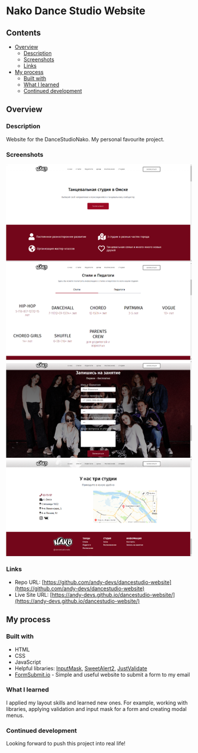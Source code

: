 # Nako Dance Studio Website

## Contents

-   [Overview](#overview)
    -   [Description](#description)
    -   [Screenshots](#screenshots)
    -   [Links](#links)
-   [My process](#my-process)
    -   [Built with](#built-with)
    -   [What I learned](#what-i-learned)
    -   [Continued development](#continued-development)

## Overview

### Description

Website for the DanceStudioNako. My personal favourite project.

### Screenshots

![Desktop](/images/desktop_1.png)
![Desktop](/images/desktop_2.png)
![Desktop](/images/desktop_3.png)
![Desktop](/images/desktop_4.png)

### Links

-   Repo URL: [https://github.com/andy-devs/dancestudio-website](https://github.com/andy-devs/dancestudio-website)
-   Live Site URL: [https://andy-devs.github.io/dancestudio-website/](https://andy-devs.github.io/dancestudio-website/)

## My process

### Built with

-   HTML
-   CSS
-   JavaScript
-   Helpful libraries: [InputMask](https://github.com/RobinHerbots/Inputmask), [SweetAlert2](https://sweetalert2.github.io/), [JustValidate](https://github.com/horprogs/Just-validate)
-   [FormSubmit.io](https://formsubmit.co/) - Simple and useful website to submit a form to my email

### What I learned

I applied my layout skills and learned new ones. For example, working with libraries, applying validation and input mask for a form and creating modal menus.

### Continued development

Looking forward to push this project into real life!
